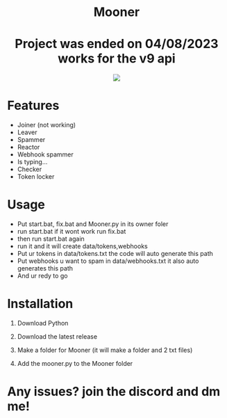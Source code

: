 <h1 align="center">
  Mooner
</h1>
<h1 align="center">
  Project was ended on 04/08/2023 works for the v9 api 
</h1>

<div align="center">
     <img  src="https://media.tenor.com/-LlG5WSoK74AAAAj/monkey.gif">
</div>

# Features
- Joiner (not working)
- Leaver
- Spammer
- Reactor
- Webhook spammer
- Is typing...
- Checker
- Token locker

# Usage
- Put start.bat, fix.bat and Mooner.py in its owner foler
- run start.bat if it wont work run fix.bat
- then run start.bat again
- run it and it will create data/tokens,webhooks
- Put ur tokens in data/tokens.txt the code will auto generate this path
- Put webhooks u want to spam in data/webhooks.txt it also auto generates this path
- And ur redy to go
  

# Installation

1. Download Python

2. Download the latest release

3. Make a folder for Mooner (it will make a folder and 2 txt files)

4. Add the mooner.py to the Mooner folder

# Any issues? join the discord and dm me!


